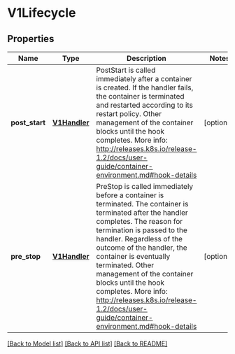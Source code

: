 # V1Lifecycle

## Properties
Name | Type | Description | Notes
------------ | ------------- | ------------- | -------------
**post_start** | [**V1Handler**](V1Handler.md) | PostStart is called immediately after a container is created. If the handler fails, the container is terminated and restarted according to its restart policy. Other management of the container blocks until the hook completes. More info: http://releases.k8s.io/release-1.2/docs/user-guide/container-environment.md#hook-details | [optional] 
**pre_stop** | [**V1Handler**](V1Handler.md) | PreStop is called immediately before a container is terminated. The container is terminated after the handler completes. The reason for termination is passed to the handler. Regardless of the outcome of the handler, the container is eventually terminated. Other management of the container blocks until the hook completes. More info: http://releases.k8s.io/release-1.2/docs/user-guide/container-environment.md#hook-details | [optional] 

[[Back to Model list]](../README.md#documentation-for-models) [[Back to API list]](../README.md#documentation-for-api-endpoints) [[Back to README]](../README.md)


